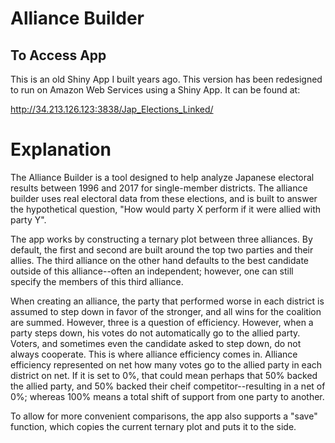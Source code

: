 # Alliance Builder

## To Access App

This is an old Shiny App I built years ago.  This version has been redesigned to run on Amazon Web Services using a Shiny App.  It can be found at:

http://34.213.126.123:3838/Jap_Elections_Linked/


# Explanation

The Alliance Builder is a tool designed to help analyze Japanese electoral results between 1996 and 2017 for single-member districts.  The alliance builder uses real electoral data from these elections, and is built to answer the hypothetical question, "How would party X perform if it were allied with party Y".  

The app works by constructing a ternary plot between three alliances.  By default, the first and second are built around the top two parties and their allies.  The third alliance on the other hand defaults to the best candidate outside of this alliance--often an independent; however, one can still specify the members of this third alliance.

When creating an alliance, the party that performed worse in each district is assumed to step down in favor of the stronger, and all wins for the coalition are summed.  However, three is a question of efficiency.  However, when a party steps down, his votes do not automatically go to the allied party.  Voters, and sometimes even the candidate asked to step down, do not always cooperate.  This is where alliance efficiency comes in.  Alliance efficiency represented on net how many votes go to the allied party in each district on net.  If it is set to 0%, that could mean perhaps that 50% backed the allied party, and 50% backed their cheif competitor--resulting in a net of 0%; whereas 100% means a total shift of support from one party to another.

To allow for more convenient comparisons, the app also supports a "save" function, which copies the current ternary plot and puts it to the side.